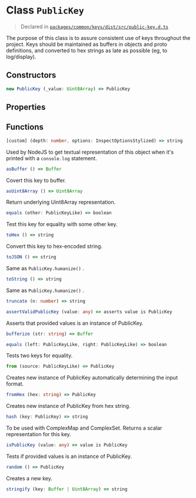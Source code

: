 # Class `PublicKey`
> Declared in [`packages/common/keys/dist/src/public-key.d.ts`]()

The purpose of this class is to assure consistent use of keys throughout the project.
Keys should be maintained as buffers in objects and proto definitions, and converted to hex
strings as late as possible (eg, to log/display).

## Constructors
```ts
new PublicKey (_value: Uint8Array) => PublicKey
```

## Properties


## Functions
```ts
[custom] (depth: number, options: InspectOptionsStylized) => string
```
Used by NodeJS to get textual representation of this object when it's printed with a  `console.log`  statement.
```ts
asBuffer () => Buffer
```
Covert this key to buffer.
```ts
asUint8Array () => Uint8Array
```
Return underlying Uint8Array representation.
```ts
equals (other: PublicKeyLike) => boolean
```
Test this key for equality with some other key.
```ts
toHex () => string
```
Convert this key to hex-encoded string.
```ts
toJSON () => string
```
Same as  `PublicKey.humanize()` .
```ts
toString () => string
```
Same as  `PublicKey.humanize()` .
```ts
truncate (n: number) => string
```
```ts
assertValidPublicKey (value: any) => asserts value is PublicKey
```
Asserts that provided values is an instance of PublicKey.
```ts
bufferize (str: string) => Buffer
```
```ts
equals (left: PublicKeyLike, right: PublicKeyLike) => boolean
```
Tests two keys for equality.
```ts
from (source: PublicKeyLike) => PublicKey
```
Creates new instance of PublicKey automatically determining the input format.
```ts
fromHex (hex: string) => PublicKey
```
Creates new instance of PublicKey from hex string.
```ts
hash (key: PublicKey) => string
```
To be used with ComplexMap and ComplexSet.
Returns a scalar representation for this key.
```ts
isPublicKey (value: any) => value is PublicKey
```
Tests if provided values is an instance of PublicKey.
```ts
random () => PublicKey
```
Creates a new key.
```ts
stringify (key: Buffer | Uint8Array) => string
```